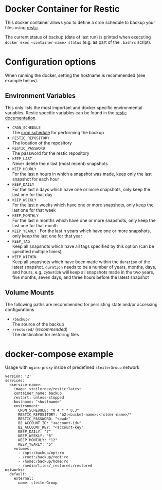 # Docker Container for Restic
This docker container allows you to define a cron schedule to backup your files using [restic](https://github.com/restic/restic).

The current status of backup (date of last run) is printed when executing `docker exec <container-name> status` (e.g. as part of the `.bashrc` script).

# Configuration options
When running the docker, setting the hostname is recommended (see example below).

## Environment Variables
This only lists the most important and docker specific environmental variables. Restic specific variables can be found in the [restic documentation](https://restic.readthedocs.io/en/stable/manual_rest.html).

  - `CRON_SCHEDULE`  
    The [cron schedule](https://crontab.guru) for performing the backup
  - `RESTIC_REPOSITORY`  
    The location of the repository
  - `RESTIC_PASSWORD`  
    The password for the restic repository
  - `KEEP_LAST`  
    Never delete the n last (most recent) snapshots
  - `KEEP_HOURLY`  
    For the last n hours in which a snapshot was made, keep only the last snapshot for each hour
  - `KEEP_DAILY`  
    For the last n days which have one or more snapshots, only keep the last one for that day
  - `KEEP_WEEKLY`  
    For the last n weeks which have one or more snapshots, only keep the last one for that week
  - `KEEP_MONTHLY`  
    For the last n months which have one or more snapshots, only keep the last one for that month
  - `KEEP_YEARLY` . 
    For the last n years which have one or more snapshots, only keep the last one for that year
  - `KEEP_TAG`  
    Keep all snapshots which have all tags specified by this option (can be specified multiple times)
  - `KEEP_WITHIN`  
    Keep all snapshots which have been made within the `duration` of the latest snapshot. `duration` needs to be a number of years, months, days, and hours, e.g. `2y5m7d3h` will keep all snapshots made in the two years, five months, seven days, and three hours before the latest snapshot


## Volume Mounts
The following paths are recommended for persisting state and/or accessing configurations

 - `/backup/`  
    The source of the backup
 - `/restored/` (*recommended*)  
    The destination for restoring files

# docker-compose example
Usage with `nginx-proxy` inside of predefined `steilerGroup` network.

```
version: '2'
services:
  <service-name>:
    image: steilerdev/restic:latest
    container_name: backup
    restart: unless-stopped
    hostname: "<hostname>"
    environment:
      CRON_SCHEDULE: "0 4 * * 0,3"
      RESTIC_REPOSITORY: "b2:<bucket-name>:<folder-name>/"
      RESTIC_PASSWORD: "<pwd>"
      B2_ACCOUNT_ID: "<account-id>"
      B2_ACCOUNT_KEY: "<account-key"
      KEEP_DAILY: "7"
      KEEP_WEEKLY: "5"
      KEEP_MONTHLY: "12"
      KEEP_YEARLY: "5"
    volumes:
      - /opt:/backup/opt:ro
      - /root:/backup/root:ro
      - /home:/backup/home:ro
      - /media/files/_restored:/restored
networks:
  default:
    external:
      name: steilerGroup
```